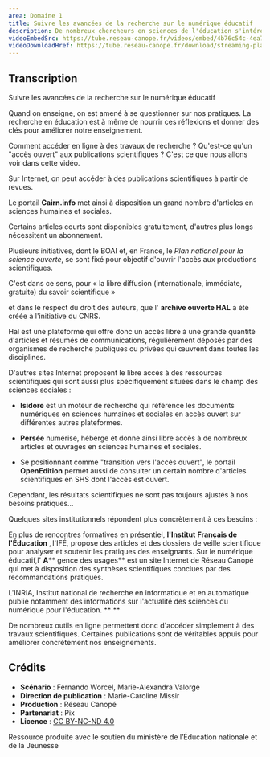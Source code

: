 ```yaml
---
area: Domaine 1
title: Suivre les avancées de la recherche sur le numérique éducatif
description: De nombreux chercheurs en sciences de l'éducation s'intéressent à l'usage du numérique en pédagogie. Les résultats de ces recherches permettent d'interroger et de prendre du recul sur ces usages. Comment suivre en tant qu'enseignant les avancées des travaux de recherche à ce sujet ?
videoEmbedSrc: https://tube.reseau-canope.fr/videos/embed/4b76c54c-4ea7-46f7-9643-2617f7ba8eb1
videoDownloadHref: https://tube.reseau-canope.fr/download/streaming-playlists/hls/videos/4b76c54c-4ea7-46f7-9643-2617f7ba8eb1-1080-fragmented.mp4
---
```


## Transcription

Suivre les avancées de la recherche sur le numérique éducatif

Quand on enseigne, on est amené à se questionner sur nos pratiques. La recherche en éducation est à même de nourrir ces réflexions et donner des clés pour améliorer notre enseignement.

Comment accéder en ligne à des travaux de recherche ? Qu'est-ce qu'un "accès ouvert" aux publications scientifiques ? C'est ce que nous allons voir dans cette vidéo.

Sur Internet, on peut accéder à des publications scientifiques à partir de revues.

Le portail **Cairn.info** met ainsi à disposition un grand nombre d'articles en sciences humaines et sociales.

Certains articles courts sont disponibles gratuitement, d'autres plus longs nécessitent un abonnement.

Plusieurs initiatives, dont le BOAI et, en France, le _Plan national pour la science ouverte_, se sont fixé pour objectif d'ouvrir l'accès aux productions scientifiques.

C'est dans ce sens, pour « la libre diffusion (internationale, immédiate, gratuite) du savoir scientifique »

et dans le respect du droit des auteurs, que l' **archive ouverte HAL** a été créée à l'initiative du CNRS.

Hal est une plateforme qui offre donc un accès libre à une grande quantité d'articles et résumés de communications, régulièrement déposés par des organismes de recherche publiques ou privées qui œuvrent dans toutes les disciplines.

D'autres sites Internet proposent le libre accès à des ressources scientifiques qui sont aussi plus spécifiquement situées dans le champ des sciences sociales :

- **Isidore** est un moteur de recherche qui référence les documents numériques en sciences humaines et sociales en accès ouvert sur différentes autres plateformes.

- **Persée** numérise, héberge et donne ainsi libre accès à de nombreux articles et ouvrages en sciences humaines et sociales.

- Se positionnant comme "transition vers l'accès ouvert", le portail **OpenEdition** permet aussi de consulter un certain nombre d'articles scientifiques en SHS dont l'accès est ouvert.

Cependant, les résultats scientifiques ne sont pas toujours ajustés à nos besoins pratiques…

Quelques sites institutionnels répondent plus concrètement à ces besoins :

En plus de rencontres formatives en présentiel, **l'Institut**  **Français de l'Éducation** , l'IFÉ, propose des articles et des dossiers de veille scientifique pour analyser et soutenir les pratiques des enseignants.
  Sur le numérique éducatif,l' **A**** gence des usages** est un site Internet de Réseau Canopé qui met à disposition des synthèses scientifiques conclues par des recommandations pratiques.

L'INRIA, Institut national de recherche en informatique et en automatique publie notamment des informations sur l'actualité des sciences du numérique pour l'éducation. ** **

De nombreux outils en ligne permettent donc d'accéder simplement à des travaux scientifiques. Certaines publications sont de véritables appuis pour améliorer concrètement nos enseignements.
## Crédits

- **Scénario** : Fernando Worcel, Marie-Alexandra Valorge
- **Direction de publication** : Marie-Caroline Missir
- **Production** : Réseau Canopé
- **Partenariat** : Pix
- **Licence** : [CC BY-NC-ND 4.0](https://creativecommons.org/licenses/by-nc-nd/4.0/deed.fr)

Ressource produite avec le soutien du ministère de l’Éducation nationale et de la Jeunesse
